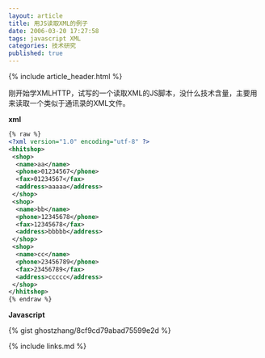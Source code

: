 ```yaml
---
layout: article
title: 用JS读取XML的例子
date: 2006-03-20 17:27:58
tags: javascript XML
categories: 技术研究
published: true
---
```


{% include article_header.html %}

刚开始学XMLHTTP，试写的一个读取XML的JS脚本，没什么技术含量，主要用来读取一个类似于通讯录的XML文件。

**xml**

```xml
{% raw %}
<?xml version="1.0" encoding="utf-8" ?>
<hhitshop>
 <shop>
  <name>aa</name>
  <phone>01234567</phone>
  <fax>01234567</fax>
  <address>aaaaa</address>
 </shop>
 <shop>
  <name>bb</name>
  <phone>12345678</phone>
  <fax>12345678</fax>
  <address>bbbbb</address>
 </shop>
 <shop>
  <name>cc</name>
  <phone>23456789</phone>
  <fax>23456789</fax>
  <address>ccccc</address>
 </shop>
</hhitshop>
{% endraw %}
```

**Javascript**

{% gist ghostzhang/8cf9cd79abad75599e2d %}

{% include links.md %}